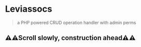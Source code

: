 # Leviassocs
> a PHP powered CRUD operation handler with admin perms
## ⚠⚠Scroll slowly, construction ahead⚠⚠
